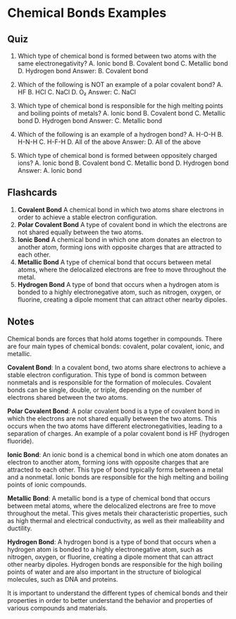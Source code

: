  # Chemical Bonds Examples

## Quiz

1. Which type of chemical bond is formed between two atoms with the same electronegativity?
A. Ionic bond
B. Covalent bond
C. Metallic bond
D. Hydrogen bond
Answer: B. Covalent bond

2. Which of the following is NOT an example of a polar covalent bond?
A. HF
B. HCl
C. NaCl
D. O₂
Answer: C. NaCl

3. Which type of chemical bond is responsible for the high melting points and boiling points of metals?
A. Ionic bond
B. Covalent bond
C. Metallic bond
D. Hydrogen bond
Answer: C. Metallic bond

4. Which of the following is an example of a hydrogen bond?
A. H-O-H
B. H-N-H
C. H-F-H
D. All of the above
Answer: D. All of the above

5. Which type of chemical bond is formed between oppositely charged ions?
A. Ionic bond
B. Covalent bond
C. Metallic bond
D. Hydrogen bond
Answer: A. Ionic bond

## Flashcards

1. **Covalent Bond**
A chemical bond in which two atoms share electrons in order to achieve a stable electron configuration.
2. **Polar Covalent Bond**
A type of covalent bond in which the electrons are not shared equally between the two atoms.
3. **Ionic Bond**
A chemical bond in which one atom donates an electron to another atom, forming ions with opposite charges that are attracted to each other.
4. **Metallic Bond**
A type of chemical bond that occurs between metal atoms, where the delocalized electrons are free to move throughout the metal.
5. **Hydrogen Bond**
A type of bond that occurs when a hydrogen atom is bonded to a highly electronegative atom, such as nitrogen, oxygen, or fluorine, creating a dipole moment that can attract other nearby dipoles.

## Notes

Chemical bonds are forces that hold atoms together in compounds. There are four main types of chemical bonds: covalent, polar covalent, ionic, and metallic.

**Covalent Bond**: In a covalent bond, two atoms share electrons to achieve a stable electron configuration. This type of bond is common between nonmetals and is responsible for the formation of molecules. Covalent bonds can be single, double, or triple, depending on the number of electrons shared between the two atoms.

**Polar Covalent Bond**: A polar covalent bond is a type of covalent bond in which the electrons are not shared equally between the two atoms. This occurs when the two atoms have different electronegativities, leading to a separation of charges. An example of a polar covalent bond is HF (hydrogen fluoride).

**Ionic Bond**: An ionic bond is a chemical bond in which one atom donates an electron to another atom, forming ions with opposite charges that are attracted to each other. This type of bond typically forms between a metal and a nonmetal. Ionic bonds are responsible for the high melting and boiling points of ionic compounds.

**Metallic Bond**: A metallic bond is a type of chemical bond that occurs between metal atoms, where the delocalized electrons are free to move throughout the metal. This gives metals their characteristic properties, such as high thermal and electrical conductivity, as well as their malleability and ductility.

**Hydrogen Bond**: A hydrogen bond is a type of bond that occurs when a hydrogen atom is bonded to a highly electronegative atom, such as nitrogen, oxygen, or fluorine, creating a dipole moment that can attract other nearby dipoles. Hydrogen bonds are responsible for the high boiling points of water and are also important in the structure of biological molecules, such as DNA and proteins.

It is important to understand the different types of chemical bonds and their properties in order to better understand the behavior and properties of various compounds and materials.